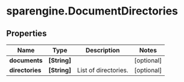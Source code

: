 # sparengine.DocumentDirectories

## Properties

Name | Type | Description | Notes
------------ | ------------- | ------------- | -------------
**documents** | **[String]** |  | [optional] 
**directories** | **[String]** | List of directories. | [optional] 


